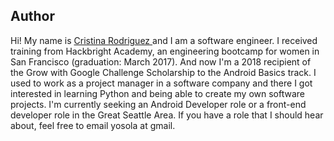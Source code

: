 ## Author
Hi! My name is [Cristina Rodriguez ](https://www.linkedin.com/in/crissrodriguez/) and I am a software engineer. I received training from Hackbright Academy, an engineering bootcamp for women in San Francisco  (graduation: March 2017). And now I'm a 2018 recipient of the Grow with Google Challenge Scholarship to the Android Basics track. I used to work as a project manager in a software company and there I got interested in learning Python and being able to create my own software projects. I'm currently seeking an Android Developer role or a front-end developer role in the Great Seattle Area. If you have a role that I should hear about, feel free to email yosola at gmail.
